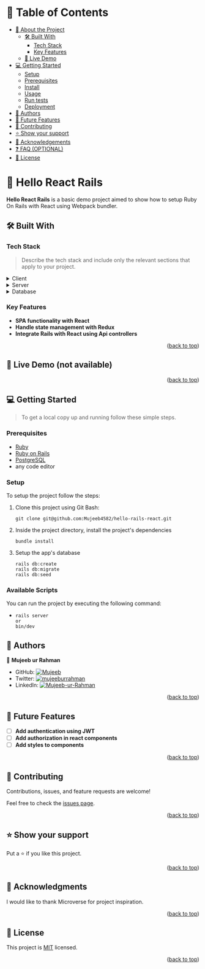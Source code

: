 <a name="readme-top"></a>

<!-- TABLE OF CONTENTS -->

# 📗 Table of Contents

- [📖 About the Project](#about-project)
  - [🛠 Built With](#built-with)
    - [Tech Stack](#tech-stack)
    - [Key Features](#key-features)
  - [🚀 Live Demo](#live-demo)
- [💻 Getting Started](#getting-started)
  - [Setup](#setup)
  - [Prerequisites](#prerequisites)
  - [Install](#install)
  - [Usage](#usage)
  - [Run tests](#run-tests)
  - [Deployment](#triangular_flag_on_post-deployment)
- [👥 Authors](#authors)
- [🔭 Future Features](#future-features)
- [🤝 Contributing](#contributing)
- [⭐️ Show your support](#support)
- [🙏 Acknowledgements](#acknowledgements)
- [❓ FAQ (OPTIONAL)](#faq)
- [📝 License](#license)

<!-- PROJECT DESCRIPTION -->

# 📖 Hello React Rails <a name="about-project"></a>

**Hello React Rails** is a basic demo project aimed to show how to setup Ruby On Rails with React using Webpack bundler.

## 🛠 Built With <a name="built-with"></a>

### Tech Stack <a name="tech-stack"></a>

> Describe the tech stack and include only the relevant sections that apply to your project.

<details>
  <summary>Client</summary>
  <ul>
    <li><a href="https://reactjs.org/">React.js</a></li>
  </ul>
</details>

<details>
  <summary>Server</summary>
  <ul>
    <li><a href="https://rubyonrails.org/">Ruby On Rails</a></li>
  </ul>
</details>

<details>
<summary>Database</summary>
  <ul>
    <li><a href="https://www.postgresql.org/">PostgreSQL</a></li>
  </ul>
</details>

<!-- Features -->

### Key Features <a name="key-features"></a>

- **SPA functionality with React**
- **Handle state management with Redux**
- **Integrate Rails with React using Api controllers**

<p align="right">(<a href="#readme-top">back to top</a>)</p>

<!-- LIVE DEMO -->

## 🚀 Live Demo (not available) <a name="live-demo"></a>

<p align="right">(<a href="#readme-top">back to top</a>)</p>

<!-- GETTING STARTED -->

## 💻 Getting Started <a name="getting-started"></a>

> To get a local copy up and running follow these simple steps.

### Prerequisites

- <a href="https://www.ruby-lang.org/en/news/2022/11/24/ruby-3-1-3-released/">Ruby</a>
- <a href="https://rubyonrails.org/">Ruby on Rails</a>
- <a href="https://www.postgresql.org/">PostgreSQL</a>
- any code editor

### Setup

To setup the project follow the steps:

1. Clone this project using Git Bash:

   ```
   git clone git@github.com:Mujeeb4582/hello-rails-react.git
   ```

2. Inside the project directory, install the project's dependencies

   ```
   bundle install
   ```

3. Setup the app's database
   ```
   rails db:create
   rails db:migrate
   rails db:seed
   ```

### Available Scripts

You can run the project by executing the following command:

- ```
  rails server
  or
  bin/dev
  ```

## 👥 Authors <a name="authors"></a>

👤 **Mujeeb ur Rahman**

- GitHub: [![Mujeeb](https://img.shields.io/badge/-Mujeeb_Ur_Rahman-white?logo=GitHub&logoColor=181717&style=plastic)](https://github.com/Mujeeb4582)
- Twitter: [![mujeeburrahman](https://img.shields.io/badge/-mujeeburahman-blue?logo=Twitter&logoColor=skyBlue&style=plastic)](https://twitter.com/Mujeebu93992980)
- LinkedIn: [![Mujeeb-ur-Rahman](https://img.shields.io/badge/-Mujeeb_Ur_Rahman-blue?logo=LinkedIn&logoColor=#0072b1&style=plastic)](https://www.linkedin.com/in/rahman-mujeeb)

<p align="right">(<a href="#readme-top">back to top</a>)</p>

<!-- FUTURE FEATURES -->

## 🔭 Future Features <a name="future-features"></a>

- [ ] **Add authentication using JWT**
- [ ] **Add authorization in react components**
- [ ] **Add styles to components**

<p align="right">(<a href="#readme-top">back to top</a>)</p>

<!-- CONTRIBUTING -->

## 🤝 Contributing <a name="contributing"></a>

Contributions, issues, and feature requests are welcome!

Feel free to check the [issues page](https://github.com/Mujeeb4582/hello-rails-react/issues).

<p align="right">(<a href="#readme-top">back to top</a>)</p>

<!-- SUPPORT -->

## ⭐️ Show your support <a name="support"></a>

Put a ⭐️ if you like this project.

<p align="right">(<a href="#readme-top">back to top</a>)</p>

<!-- ACKNOWLEDGEMENTS -->

## 🙏 Acknowledgments <a name="acknowledgements"></a>

I would like to thank Microverse for project inspiration.

<p align="right">(<a href="#readme-top">back to top</a>)</p>

<!-- LICENSE -->

## 📝 License <a name="license"></a>

This project is [MIT](https://github.com/Mujeeb4582/hello-rails-react/blob/dev/LICENSE) licensed.

<p align="right">(<a href="#readme-top">back to top</a>)</p>
